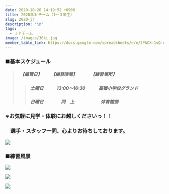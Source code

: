 ```yaml
---
date: 2020-10-28 14:19:52 +0900
title: 2020年Jrチーム（1～３年生）
slug: 2020-jr
description: "\n"
tags:
  - Ｊｒチーム
image: /images/30ki.jpg
member_table_link: https://docs.google.com/spreadsheets/d/e/2PACX-1vQ-q6a9ujBvPRt-gM8FX94a1RK6yu8t04FGSRAEGsZK827c74aomcIs7gF6YXiELy49G0236ih3-tvE/pubhtml?gid=1671152114&single=true
---
```

### ■基本スケジュール

> ##### 　【練習日】　　　【練習時間】　　　　【練習場所】
>
> > ##### **土**曜日　　　13:00～16:30　　　高嶺小学校グランド
> >
> > ##### 日曜日　　　　同　上　　　　　　体育館側

### ※お気軽に見学・体験にお越しくださいっ！！

### 　選手・スタッフ一同、心よりお待ちしております。

![](/images/image25.jpg)

### ■練習風景

![](/images/image52.jpg)

![](/images/image62.jpg)

![](/images/image4.jpg)